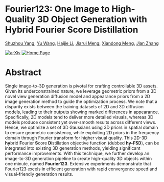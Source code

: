# Fourier123: One Image to High-Quality 3D Object Generation with Hybrid Fourier Score Distillation
[Shuzhou Yang](https://ysz2022.github.io/), [Yu Wang](https://villa.jianzhang.tech/people/yu-wang-%E6%B1%AA%E7%8E%89/), [Haijie Li](https://villa.jianzhang.tech/people/haijie-li-%E6%9D%8E%E6%B5%B7%E6%9D%B0/), [Jiarui Meng](), [Xiandong Meng](), [Jian Zhang](https://jianzhang.tech/)

[![arXiv](https://img.shields.io/badge/arXiv-<Paper>-<COLOR>.svg)]()
[![Home Page](https://img.shields.io/badge/Project_Page-<Website>-blue.svg)](https://fourier1-to-3.github.io/)



# Abstract
Single image-to-3D generation is pivotal for crafting controllable 3D assets. Given its underconstrained nature, we leverage geometric priors from a 3D novel view generation diffusion model and appearance priors from a 2D image generation method to guide the optimization process. We note that a disparity exists between the training datasets of 2D and 3D diffusion models, leading to their outputs showing marked differences in appearance. Specifically, 2D models tend to deliver more detailed visuals, whereas 3D models produce consistent yet over-smooth results across different views. Hence, we optimize a set of 3D Gaussians using 3D priors in spatial domain to ensure geometric consistency, while exploiting 2D priors in the frequency domain through Fourier transform for higher visual quality. This 2D-3D **hy**brid **F**ourier **S**core **D**istillation objective function (dubbed **hy-FSD**), can be integrated into existing 3D generation methods, yielding significant performance improvements. With this technique, we further develop an image-to-3D generation pipeline to create high-quality 3D objects within one minute, named **Fourier123**. Extensive experiments demonstrate that Fourier123 excels in efficient generation with rapid convergence speed and visual-friendly generation results.
